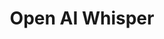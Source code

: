 ---
title: "Open AI Whisper"
targeturl: https://openai.com/blog/whisper/ 
response_type: reshare
dt_published: "2022-09-22 19:44"
dt_updated: "09/22/2022 19:44 -05:00"
---
